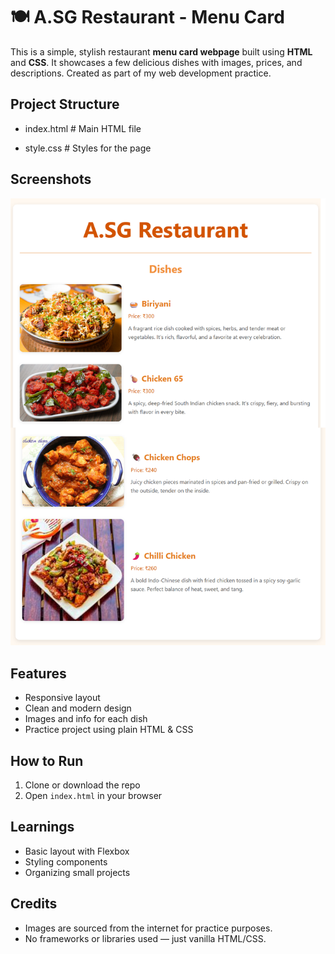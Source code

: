 # 🍽️ A.SG Restaurant - Menu Card

This is a simple, stylish restaurant **menu card webpage** built using **HTML** and **CSS**. It showcases a few delicious dishes with images, prices, and descriptions. Created as part of my web development practice.

##  Project Structure

* index.html # Main HTML file

* style.css # Styles for the page

##  Screenshots
![Menu Screenshot](./screenshot.png)

##  Features

- Responsive layout
- Clean and modern design
- Images and info for each dish
- Practice project using plain HTML & CSS

##  How to Run

1. Clone or download the repo
2. Open `index.html` in your browser

## Learnings

- Basic layout with Flexbox
- Styling components
- Organizing small projects

##  Credits

- Images are sourced from the internet for practice purposes.
- No frameworks or libraries used — just vanilla HTML/CSS.
